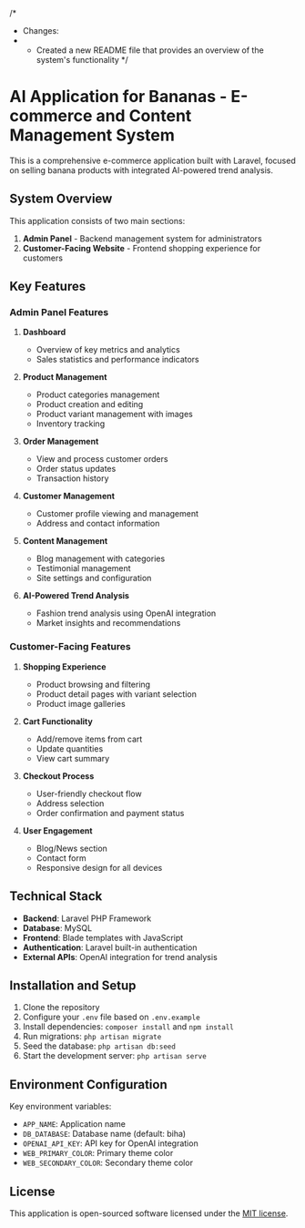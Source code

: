 /*
 * Changes:
 * - Created a new README file that provides an overview of the system's functionality
 */

# AI Application for Bananas - E-commerce and Content Management System

This is a comprehensive e-commerce application built with Laravel, focused on selling banana products with integrated AI-powered trend analysis.

## System Overview

This application consists of two main sections:

1. **Admin Panel** - Backend management system for administrators
2. **Customer-Facing Website** - Frontend shopping experience for customers

## Key Features

### Admin Panel Features

1. **Dashboard**
   - Overview of key metrics and analytics
   - Sales statistics and performance indicators

2. **Product Management**
   - Product categories management
   - Product creation and editing
   - Product variant management with images
   - Inventory tracking

3. **Order Management**
   - View and process customer orders
   - Order status updates
   - Transaction history

4. **Customer Management**
   - Customer profile viewing and management
   - Address and contact information

5. **Content Management**
   - Blog management with categories
   - Testimonial management
   - Site settings and configuration

6. **AI-Powered Trend Analysis**
   - Fashion trend analysis using OpenAI integration
   - Market insights and recommendations

### Customer-Facing Features

1. **Shopping Experience**
   - Product browsing and filtering
   - Product detail pages with variant selection
   - Product image galleries

2. **Cart Functionality**
   - Add/remove items from cart
   - Update quantities
   - View cart summary

3. **Checkout Process**
   - User-friendly checkout flow
   - Address selection
   - Order confirmation and payment status

4. **User Engagement**
   - Blog/News section
   - Contact form
   - Responsive design for all devices

## Technical Stack

- **Backend**: Laravel PHP Framework
- **Database**: MySQL
- **Frontend**: Blade templates with JavaScript
- **Authentication**: Laravel built-in authentication
- **External APIs**: OpenAI integration for trend analysis

## Installation and Setup

1. Clone the repository
2. Configure your `.env` file based on `.env.example`
3. Install dependencies: `composer install` and `npm install`
4. Run migrations: `php artisan migrate`
5. Seed the database: `php artisan db:seed`
6. Start the development server: `php artisan serve`

## Environment Configuration

Key environment variables:
- `APP_NAME`: Application name
- `DB_DATABASE`: Database name (default: biha)
- `OPENAI_API_KEY`: API key for OpenAI integration
- `WEB_PRIMARY_COLOR`: Primary theme color
- `WEB_SECONDARY_COLOR`: Secondary theme color

## License

This application is open-sourced software licensed under the [MIT license](https://opensource.org/licenses/MIT).
